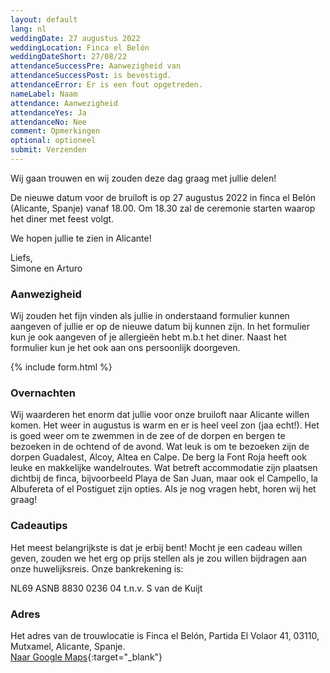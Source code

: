 ```yaml
---
layout: default
lang: nl
weddingDate: 27 augustus 2022
weddingLocation: Finca el Belón
weddingDateShort: 27/08/22
attendanceSuccessPre: Aanwezigheid van
attendanceSuccessPost: is bevestigd.
attendanceError: Er is een fout opgetreden.
nameLabel: Naam
attendance: Aanwezigheid
attendanceYes: Ja
attendanceNo: Nee
comment: Opmerkingen
optional: optioneel
submit: Verzenden
---
```


Wij gaan trouwen en wij zouden deze dag graag met jullie delen!

De nieuwe datum voor de bruiloft is op 27 augustus 2022 in finca el Belón (Alicante, Spanje) vanaf 18.00. Om 18.30 zal de ceremonie starten waarop het diner met feest volgt.

We hopen jullie te zien in Alicante!

Liefs,  
Simone en Arturo

### Aanwezigheid

Wij zouden het fijn vinden als jullie in onderstaand formulier kunnen aangeven of jullie er op de nieuwe datum bij kunnen zijn. In het formulier kun je ook aangeven of je allergieën hebt m.b.t het diner. Naast het formulier kun je het ook aan ons persoonlijk doorgeven.

{% include form.html %}

### Overnachten

Wij waarderen het enorm dat jullie voor onze bruiloft naar Alicante willen komen. Het weer in augustus is warm en er is heel veel zon (jaa echt!). Het is goed weer om te zwemmen in de zee of de dorpen en bergen te bezoeken in de ochtend of de avond. Wat leuk is om te bezoeken zijn de dorpen Guadalest, Alcoy, Altea en Calpe. De berg la Font Roja heeft ook leuke en makkelijke wandelroutes. Wat betreft accommodatie zijn plaatsen dichtbij de finca, bijvoorbeeld Playa de San Juan, maar ook el Campello, la Albufereta of el Postiguet zijn opties. Als je nog vragen hebt, horen wij het graag!

### Cadeautips

Het meest belangrijkste is dat je erbij bent! Mocht je een cadeau willen geven, zouden we het erg op prijs stellen als je zou willen bijdragen aan onze huwelijksreis. Onze bankrekening is:

<i class="far fa-envelope"></i> NL69 ASNB 8830 0236 04 t.n.v. S van de Kuijt

### Adres

Het adres van de trouwlocatie is
Finca el Belón, Partida El Volaor 41, 03110, Mutxamel, Alicante, Spanje.  
[Naar Google Maps](https://goo.gl/maps/xLUaNV18nXVEsomX6){:target="_blank"}
